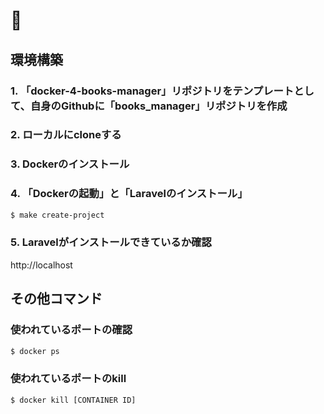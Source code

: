 # 🐳

## 環境構築

### 1. 「docker-4-books-manager」リポジトリをテンプレートとして、自身のGithubに「books_manager」リポジトリを作成

### 2. ローカルにcloneする

### 3. Dockerのインストール

### 4. 「Dockerの起動」と「Laravelのインストール」

```bash
$ make create-project
```

### 5. Laravelがインストールできているか確認

http://localhost

## その他コマンド

### 使われているポートの確認

```bash
$ docker ps
```

### 使われているポートのkill
```bash
$ docker kill [CONTAINER ID]
```
